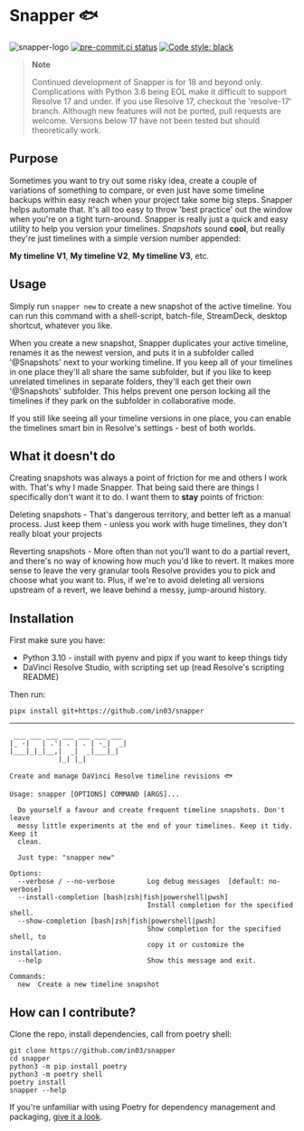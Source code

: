 # Snapper 🐟
![snapper-logo](https://github.com/in03/snapper/blob/main/assets/snapper_logo.svg)
[![pre-commit.ci status](https://results.pre-commit.ci/badge/github/in03/snapper/main.svg)](https://results.pre-commit.ci/latest/github/in03/snapper/main) [![Code style: black](https://img.shields.io/badge/code%20style-black-000000.svg)](https://github.com/psf/black)

> **Note**
> 
> Continued development of Snapper is for 18 and beyond only.
> Complications with Python 3.6 being EOL make it difficult to support Resolve 17 and under.
> If you use Resolve 17, checkout the 'resolve-17' branch. Although new features will not be ported, pull requests are welcome.
> Versions below 17 have not been tested but should theoretically work.

## Purpose
Sometimes you want to try out some risky idea, create a couple of variations of something to compare, or even just have some timeline backups within easy reach when your project take some big steps. Snapper helps automate that. It's all too easy to throw 'best practice' out the window when you're on a tight turn-around. Snapper is really just a quick and easy utility to help you version your timelines. *Snapshots* sound **cool**, but really they're just timelines with a simple version number appended: 

**My timeline V1**, **My timeline V2**, **My timeline V3**, etc.

## Usage

Simply run `snapper new` to create a new snapshot of the active timeline.
You can run this command with a shell-script, batch-file, StreamDeck, desktop shortcut, whatever you like.  

When you create a new snapshot, Snapper duplicates your active timeline, renames it as the newest version, and puts it in a subfolder called '@Snapshots' next to your working timeline. If you keep all of your timelines in one place they'll all share the same subfolder, but if you like to keep unrelated timelines in separate folders, they'll each get their own '@Snapshots' subfolder. This helps prevent one person locking all the timelines if they park on the subfolder in collaborative mode.

If you still like seeing all your timeline versions in one place, you can enable the timelines smart bin in Resolve's settings - best of both worlds.

## What it doesn't do
Creating snapshots was always a point of friction for me and others I work with. That's why I made Snapper. That being said there are things I specifically don't want it to do. I want them to **stay** points of friction:

Deleting snapshots - That's dangerous territory, and better left as a manual process. Just keep them - unless you work with huge timelines, they don't really bloat your projects

Reverting snapshots - More often than not you'll want to do a partial revert, and there's no way of knowing how much you'd like to revert. It makes more sense to leave the very granular tools Resolve provides you to pick and choose what you want to. Plus, if we're to avoid deleting all versions upstream of a revert, we leave behind a messy, jump-around history.

## Installation
First make sure you have:

- Python 3.10 - install with pyenv and pipx if you want to keep things tidy
- DaVinci Resolve Studio, with scripting set up (read Resolve's scripting README)

Then run:
```
pipx install git+https://github.com/in03/snapper
```

---

```
 ___ ___ ___ ___ ___ ___ ___
|_ -|   | .'| . | . | -_|  _|
|___|_|_|__,|  _|  _|___|_|
            |_| |_|

Create and manage DaVinci Resolve timeline revisions 🐟

Usage: snapper [OPTIONS] COMMAND [ARGS]...

  Do yourself a favour and create frequent timeline snapshots. Don't leave
  messy little experiments at the end of your timelines. Keep it tidy. Keep it
  clean.

  Just type: "snapper new"

Options:
  --verbose / --no-verbose        Log debug messages  [default: no-verbose]
  --install-completion [bash|zsh|fish|powershell|pwsh]
                                  Install completion for the specified shell.
  --show-completion [bash|zsh|fish|powershell|pwsh]
                                  Show completion for the specified shell, to
                                  copy it or customize the installation.
  --help                          Show this message and exit.

Commands:
  new  Create a new timeline snapshot
```

## How can I contribute?
Clone the repo, install dependencies, call from poetry shell:
```
git clone https://github.com/in03/snapper
cd snapper
python3 -m pip install poetry
python3 -m poetry shell
poetry install
snapper --help
```
If you're unfamiliar with using Poetry for dependency management and packaging, [give it a look](https://python-poetry.org/docs/basic-usage).
